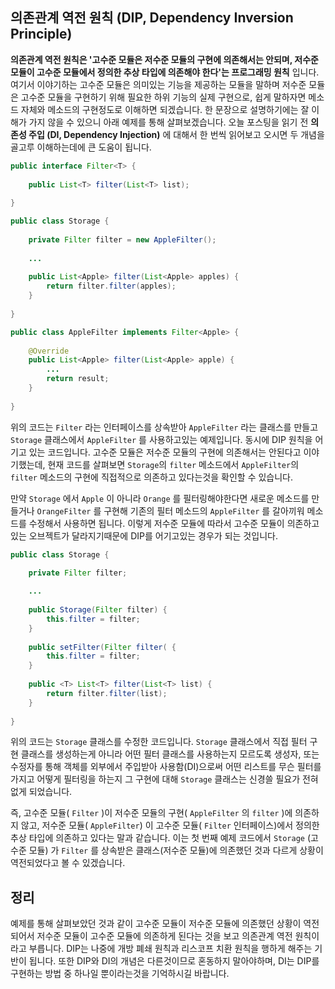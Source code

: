 ## 의존관계 역전 원칙 (DIP, Dependency Inversion Principle)
__의존관계 역전 원칙은 '고수준 모듈은 저수준 모듈의 구현에 의존해서는 안되며, 저수준 모듈이 고수준 모듈에서 정의한 추상 타입에 의존해야 한다'는 프로그래밍 원칙__ 입니다. 여기서 이야기하는 고수준 모듈은 의미있는 기능을 제공하는 모듈을 말하며 저수준 모듈은 고수준 모듈을 구현하기 위해 필요한 하위 기능의 실제 구현으로, 쉽게 말하자면 메소드 자체와 메소드의 구현정도로 이해하면 되겠습니다. 한 문장으로 설명하기에는 잘 이해가 가지 않을 수 있으니 아래 예제를 통해 살펴보겠습니다. 오늘 포스팅을 읽기 전 __의존성 주입 (DI, Dependency Injection)__ 에 대해서 한 번씩 읽어보고 오시면 두 개념을 골고루 이해하는데에 큰 도움이 됩니다.

``` Java
public interface Filter<T> {
    
    public List<T> filter(List<T> list);
    
}

public class Storage {
    
    private Filter filter = new AppleFilter();
    
    ...
    
    public List<Apple> filter(List<Apple> apples) {
        return filter.filter(apples);
    }
    
}

public class AppleFilter implements Filter<Apple> {
    
    @Override
    public List<Apple> filter(List<Apple> apple) {
        ...
        return result;
    }
    
}
```

위의 코드는 `Filter` 라는 인터페이스를 상속받아 `AppleFilter` 라는 클래스를 만들고 `Storage` 클래스에서 `AppleFilter` 를 사용하고있는 예제입니다. 동시에 DIP 원칙을 어기고 있는 코드입니다. 고수준 모듈은 저수준 모듈의 구현에 의존해서는 안된다고 이야기했는데, 현재 코드를 살펴보면 `Storage`의 `filter` 메소드에서 `AppleFilter`의 `filter` 메소드의 구현에 직접적으로 의존하고 있다는것을 확인할 수 있습니다. 

만약 `Storage` 에서 `Apple` 이 아니라 `Orange` 를 필터링해야한다면 새로운 메소드를 만들거나 `OrangeFilter` 를 구현해 기존의 필터 메소드의 `AppleFilter` 를 갈아끼워 메소드를 수정해서 사용하면 됩니다. 이렇게 저수준 모듈에 따라서 고수준 모듈이 의존하고 있는 오브젝트가 달라지기때문에 DIP를 어기고있는 경우가 되는 것입니다.

``` Java
public class Storage {
    
    private Filter filter;

    ...
    
    public Storage(Filter filter) {
        this.filter = filter;
    }
    
    public setFilter(Filter filter( {
        this.filter = filter;
    }
    
    public <T> List<T> filter(List<T> list) {
        return filter.filter(list);
    }
    
}
```

위의 코드는 `Storage` 클래스를 수정한 코드입니다. `Storage` 클래스에서 직접 필터 구현 클래스를 생성하는게 아니라 어떤 필터 클래스를 사용하는지 모르도록 생성자, 또는 수정자를 통해 객체를 외부에서 주입받아 사용함(DI)으로써 어떤 리스트를 무슨 필터를 가지고 어떻게 필터링을 하는지 그 구현에 대해 `Storage` 클래스는 신경쓸 필요가 전혀 없게 되었습니다. 

즉, 고수준 모듈( `Filter` )이 저수준 모듈의 구현( `AppleFilter` 의 `filter` )에 의존하지 않고, 저수준 모듈( `AppleFilter`) 이 고수준 모듈( `Filter` 인터페이스)에서 정의한 추상 타입에 의존하고 있다는 말과 같습니다. 이는 첫 번째 예제 코드에서 `Storage` (고수준 모듈) 가 `Filter` 를 상속받은 클래스(저수준 모듈)에 의존했던 것과 다르게 상황이 역전되었다고 볼 수 있겠습니다.

## 정리
예제를 통해 살펴보았던 것과 같이 고수준 모듈이 저수준 모듈에 의존했던 상황이 역전되어서 저수준 모듈이 고수준 모듈에 의존하게 된다는 것을 보고 의존관계 역전 원칙이라고 부릅니다.  DIP는 나중에 개방 폐쇄 원칙과 리스코프 치환 원칙을 행하게 해주는 기반이 됩니다. 또한 DIP와 DI의 개념은 다른것이므로 혼동하지 말아야하며, DI는 DIP를 구현하는 방법 중 하나일 뿐이라는것을 기억하시길 바랍니다.